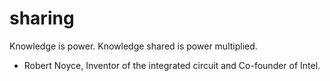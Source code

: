# sharing

Knowledge is power. Knowledge shared is power multiplied.
- Robert Noyce, Inventor of the integrated circuit and Co-founder of Intel.
